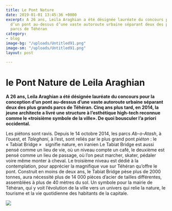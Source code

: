 ```yaml
---
title: Le Pont Nature
date: 2019-01-01 13:45:36 +0000
excerpt: A 26 ans, Leila Araghian a été désignée lauréate du concours pour la conception
  d’un pont au-dessus d’une vaste autoroute urbaine séparant deux des plus grands
  parcs de Téhéran
category:
- blog
image-bg: "/uploads/Untitled91.png"
image-sm: "/uploads/Untitled91.png"
layout: post

---
```

# le Pont Nature de Leila Araghian

**A 26 ans, Leila Araghian a été désignée lauréate du concours pour la conception d’un pont au-dessus d’une vaste autoroute urbaine séparant deux des plus grands parcs de Téhéran. Cinq ans plus tard, en 2014, la jeune architecte a livré une structure à l’esthétique high-tech reconnue comme le «troisième symbole de la ville». De quoi bousculer l’a priori occidental.**

Les piétons sont ravis. Depuis le 14 octobre 2014, les parcs _Ab-o-Atash_, à l’ouest, et _Taleghani_, à l’est, sont reliés par le plus grand pont _piéton_ : le « Tabiat Bridge »   signifie nature, en iranien Le Tabiat Bridge est aussi pensé comme un lieu de vie, où un niveau compte un café, le deuxième est pensé comme un lieu de passage, où l’on peut marcher, skater, pédaler voire même monter à cheval. Le troisième niveau est dédié à la contemplation, pour apprécier la magnifique vue sur Téhéran qu’offre le pont. Construit en moins de deux ans, le Tabiat Bridge pèse plus de 2000 tonnes, aura nécessité plus de 14 000 pièces d’acier de tailles différentes, assemblées à plus de 40 mètres du sol. Un symbole pour la mairie de Téhéran, qui y voit l’évolution de la ville vers un univers qui relie la nature, le tourisme et la vie quotidienne des habitants de la capitale.

![](/uploads/Untitled91.png)